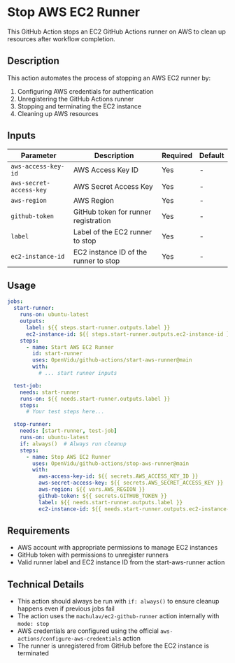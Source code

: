 # Stop AWS EC2 Runner

This GitHub Action stops an EC2 GitHub Actions runner on AWS to clean up resources after workflow completion.

## Description

This action automates the process of stopping an AWS EC2 runner by:

1. Configuring AWS credentials for authentication
2. Unregistering the GitHub Actions runner
3. Stopping and terminating the EC2 instance
4. Cleaning up AWS resources

## Inputs

| Parameter | Description | Required | Default |
|-----------|-------------|----------|---------|
| `aws-access-key-id` | AWS Access Key ID | Yes | - |
| `aws-secret-access-key` | AWS Secret Access Key | Yes | - |
| `aws-region` | AWS Region | Yes | - |
| `github-token` | GitHub token for runner registration | Yes | - |
| `label` | Label of the EC2 runner to stop | Yes | - |
| `ec2-instance-id` | EC2 instance ID of the runner to stop | Yes | - |

## Usage

```yaml
jobs:
  start-runner:
    runs-on: ubuntu-latest
    outputs:
      label: ${{ steps.start-runner.outputs.label }}
      ec2-instance-id: ${{ steps.start-runner.outputs.ec2-instance-id }}
    steps:
      - name: Start AWS EC2 Runner
        id: start-runner
        uses: OpenVidu/github-actions/start-aws-runner@main
        with:
          # ... start runner inputs

  test-job:
    needs: start-runner
    runs-on: ${{ needs.start-runner.outputs.label }}
    steps:
      # Your test steps here...

  stop-runner:
    needs: [start-runner, test-job]
    runs-on: ubuntu-latest
    if: always()  # Always run cleanup
    steps:
      - name: Stop AWS EC2 Runner
        uses: OpenVidu/github-actions/stop-aws-runner@main
        with:
          aws-access-key-id: ${{ secrets.AWS_ACCESS_KEY_ID }}
          aws-secret-access-key: ${{ secrets.AWS_SECRET_ACCESS_KEY }}
          aws-region: ${{ vars.AWS_REGION }}
          github-token: ${{ secrets.GITHUB_TOKEN }}
          label: ${{ needs.start-runner.outputs.label }}
          ec2-instance-id: ${{ needs.start-runner.outputs.ec2-instance-id }}
```

## Requirements

- AWS account with appropriate permissions to manage EC2 instances
- GitHub token with permissions to unregister runners
- Valid runner label and EC2 instance ID from the start-aws-runner action

## Technical Details

- This action should always be run with `if: always()` to ensure cleanup happens even if previous jobs fail
- The action uses the `machulav/ec2-github-runner` action internally with `mode: stop`
- AWS credentials are configured using the official `aws-actions/configure-aws-credentials` action
- The runner is unregistered from GitHub before the EC2 instance is terminated